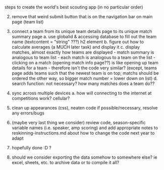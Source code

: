 steps to create the world's best scouting app (in no particular order)

2. remove that weird submit button that is on the navigation bar on main page (team list) 

3. connect a team from its unique team details page to its unique match summary page
    a. use globalid & accessing database to fill out the team name (textcontent = "string" ???) h2 element 
    b. figure out how to calculate averages (a MUCH later task) and display it 
    c. display matches, almost exactly how teams are displayed 
        - match summary is analogous to team list
        - each match is analogous to a team on the list
        - clicking on a match (opening match info page??) is like opening up team details for a team
        - therefore isn't the code very similar? (except, teams page adds teams such that the newest team is on top; matchs should be ordered the other way, so bigger match number = lower down on list)
    d. search function: not necessary? how many matches does a team do??

4. sync across multiple devices
    a. how will connecting to the internet at competitions work? cellular?

5. clean up appearances (css), neaten code if possible/necessary, resolve any errors/bugs

6. (maybe very last thing we consider) review code, season-specific variable names (i.e. speaker, amp scoring) and add appropriate notes to reskinning-instructions.md about how to change the code next year to adapt

7. hopefully done :D ?

8. should we consider exporting the data somehow to somewhere else? ie excel, sheets, etc. to archive data or to compile it all? 

    